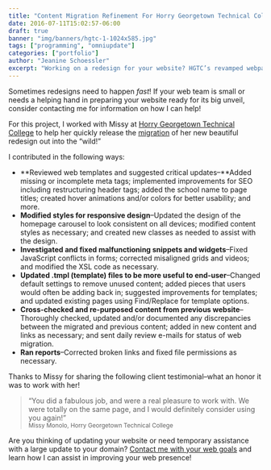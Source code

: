 ```yaml
---
title: "Content Migration Refinement For Horry Georgetown Technical College"
date: 2016-07-11T15:02:57-06:00
draft: true
banner: "img/banners/hgtc-1-1024x585.jpg"
tags: ["programming", "omniupdate"]
categories: ["portfolio"]
author: "Jeanine Schoessler"
excerpt: "Working on a redesign for your website? HGTC’s revamped webpages needed additional TLC after running through OmniUpdate’s migration script. For this project, I created new snippets, added updates for accessibility and SEO improvements, corrected broken links and fixed legacy content to look great on mobile."
---
```


Sometimes redesigns need to happen _fast_! If your web team is small or needs a helping hand in preparing your website ready for its big unveil, consider contacting me for information on how I can help!

For this project, I worked with Missy at [Horry Georgetown Technical College](http://www.hgtc.edu) to help her quickly release the [migration](http://support.omniupdate.com/oucampus10/site-development/migration/index.pdf) of her new beautiful redesign out into the “wild!”

I contributed in the following ways:

*   **Reviewed web templates and suggested critical updates–**Added missing or incomplete meta tags; implemented improvements for SEO including restructuring header tags; added the school name to page titles; created hover animations and/or colors for better usability; and more.
*   **Modified styles for responsive design**–Updated the design of the homepage carousel to look consistent on all devices; modified content styles as necessary; and created new classes as needed to assist with the design.
*   **Investigated and fixed malfunctioning snippets and widgets**–Fixed JavaScript conflicts in forms; corrected misaligned grids and videos; and modified the XSL code as necessary.
*   **Updated .tmpl (template) files to be more useful to end-user**–Changed default settings to remove unused content; added pieces that users would often be adding back in; suggested improvements for templates; and updated existing pages using Find/Replace for template options.
*   **Cross-checked and re-purposed content from previous website**–Thoroughly checked, updated and/or documented any discrepancies between the migrated and previous content; added in new content and links as necessary; and sent daily review e-mails for status of web migration.
*   **Ran reports**–Corrected broken links and fixed file permissions as necessary.

Thanks to Missy for sharing the following client testimonial–what an honor it was to work with her!

> “You did a fabulous job, and were a real pleasure to work with. We were totally on the same page, and I would definitely consider using you again!”  
> <small>Missy Monolo, Horry Georgetown Technical College</small>


Are you thinking of updating your website or need temporary assistance with a large update to your domain? [Contact me with your web goals](http://satinflame.com/contact/) and learn how I can assist in improving your web presence!